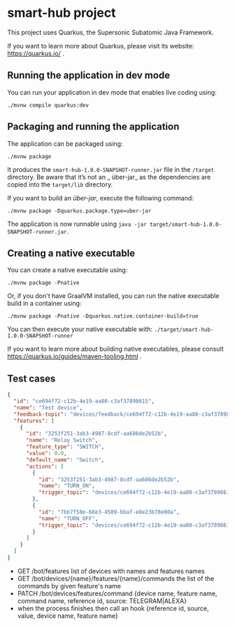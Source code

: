 # smart-hub project

This project uses Quarkus, the Supersonic Subatomic Java Framework.

If you want to learn more about Quarkus, please visit its website: https://quarkus.io/ .

## Running the application in dev mode

You can run your application in dev mode that enables live coding using:

```shell script
./mvnw compile quarkus:dev
```

## Packaging and running the application

The application can be packaged using:

```shell script
./mvnw package
```

It produces the `smart-hub-1.0.0-SNAPSHOT-runner.jar` file in the `/target` directory. Be aware that it’s not an _
über-jar_ as the dependencies are copied into the `target/lib` directory.

If you want to build an _über-jar_, execute the following command:

```shell script
./mvnw package -Dquarkus.package.type=uber-jar
```

The application is now runnable using `java -jar target/smart-hub-1.0.0-SNAPSHOT-runner.jar`.

## Creating a native executable

You can create a native executable using:

```shell script
./mvnw package -Pnative
```

Or, if you don't have GraalVM installed, you can run the native executable build in a container using:

```shell script
./mvnw package -Pnative -Dquarkus.native.container-build=true
```

You can then execute your native executable with: `./target/smart-hub-1.0.0-SNAPSHOT-runner`

If you want to learn more about building native executables, please consult https://quarkus.io/guides/maven-tooling.html
.

## Test cases

```json
{
  "id": "ce694f72-c12b-4e19-aa80-c3af37898615",
  "name": "Test device",
  "feedback-topic": "devices/feedback/ce694f72-c12b-4e19-aa80-c3af37898615",
  "features": [
    {
      "id": "3253f251-3ab3-4987-8cdf-aa686de2b52b",
      "name": "Relay Switch",
      "feature_type": "SWITCH",
      "value": 0.0,
      "default_name": "Switch",
      "actions": [
        {
          "id": "3253f251-3ab3-4987-8cdf-aa686de2b52b",
          "name": "TURN_ON",
          "trigger_topic": "devices/ce694f72-c12b-4e19-aa80-c3af37898615/feature/3253f251-3ab3-4987-8cdf-aa686de2b52b"
        },
        {
          "id": "7bb7f58e-68e3-4589-bbaf-e8e23b78e80a",
          "name": "TURN_OFF",
          "trigger_topic": "devices/ce694f72-c12b-4e19-aa80-c3af37898615/feature/7bb7f58e-68e3-4589-bbaf-e8e23b78e80a"
        }
      ]
    }
  ]
}
```

* GET /bot/features list of devices with names and features names
* GET /bot/devices/{name}/features/{name}/commands the list of the commands by given feature's name
* PATCH /bot/devices/features/command {device name, feature name, command name, reference id, source: TELEGRAM|ALEXA}
* when the process finishes then call an hook {reference id, source, value, device name, feature name}